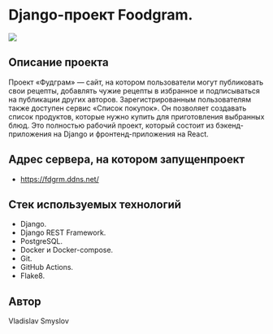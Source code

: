 #  Django-проект Foodgram.

![](https://github.com/VladSmyslov/foodgram/actions/workflows/main.yml/badge.svg)

##  Описание проекта

Проект «Фудграм» — сайт, на котором пользователи могут публиковать свои рецепты, добавлять чужие рецепты в избранное и подписываться на публикации других авторов. Зарегистрированным пользователям также доступен сервис «Список покупок». Он позволяет создавать список продуктов, которые нужно купить для приготовления выбранных блюд. Это полностью рабочий проект, который состоит из бэкенд-приложения на Django и фронтенд-приложения на React.

##  Адрес сервера, на котором запущенпроект

- https://fdgrm.ddns.net/

## Стек используемых технологий

- Django.
- Django REST Framework.
- PostgreSQL.
- Docker и Docker-compose.
- Git.
- GitHub Actions.
- Flake8.

## Автор

Vladislav Smyslov